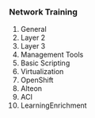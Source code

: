 ### Network Training
1. General
2. Layer 2
3. Layer 3
4. Management Tools
5. Basic Scripting
6. Virtualization
7. OpenShift
8. Alteon
9. ACI
10. LearningEnrichment
